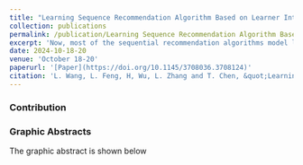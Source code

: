 ```yaml
---
title: "Learning Sequence Recommendation Algorithm Based on Learner Interest and Neighborhood Information"
collection: publications
permalink: /publication/Learning Sequence Recommendation Algorithm Based on Learner Interest and Neighborhood Information
excerpt: 'Now, most of the sequential recommendation algorithms model learner interests and course information based on the current learner's learning sequence, lacking the use of course order information and mining course information in the neighborhood sequence, which makes it difficult to capture accurate learner interests and comprehensively describe course information. In response to the above issues, this paper fully uses the sequential recommendation method and proposes an online course Recommendation Algorithm Based on Learner Interests and Neighborhood Information (LINI-CR). The algorithm learns the contextual relationships of courses in an interaction sequence through a GRU (Gate Recurrent Unit) and superimposes the learning sequence information to model learner interests. Then, it searches for similar sequences based on the interaction sequences of learners and courses, constructs a neighborhood course sequence graph using the set of similar sequences, and uses directed graph attention propagation on the structure of this graph to mine the higher-order connectivity information of courses. On this basis, the probability of learner-course interaction is obtained through inner product operation and normalization, and course recommendation is based on the probability. Experiments were conducted on the MOOCCourse and MovieLens-1M datasets, and the results proved the accuracy and effectiveness of the algorithm, with an improvement in each evaluation metric compared to the better-performing baseline method, Precision@20 improves by 3.97%, 2.12% and NDCG@20 improves by 5.23%, 1.03%, respectively.'
date: 2024-10-18-20
venue: 'October 18-20'
paperurl: '[Paper](https://doi.org/10.1145/3708036.3708124)'
citation: 'L. Wang, L. Feng, H, Wu, L. Zhang and T. Chen, &quot;Learning Sequence Recommendation Algorithm Based on Learner Interest and Neighborhood Information,&quot; Proceeding of the 2024 5th International Conference on Computer Science and Management Technology (ICCSMT), Xiamen, China, 2024, pp. 513-519, doi: 10.1145/3708036.3708124'
---
```


### Contribution
<div style="text-align: justify;">

</div>

### Graphic Abstracts

The graphic abstract is shown below  


